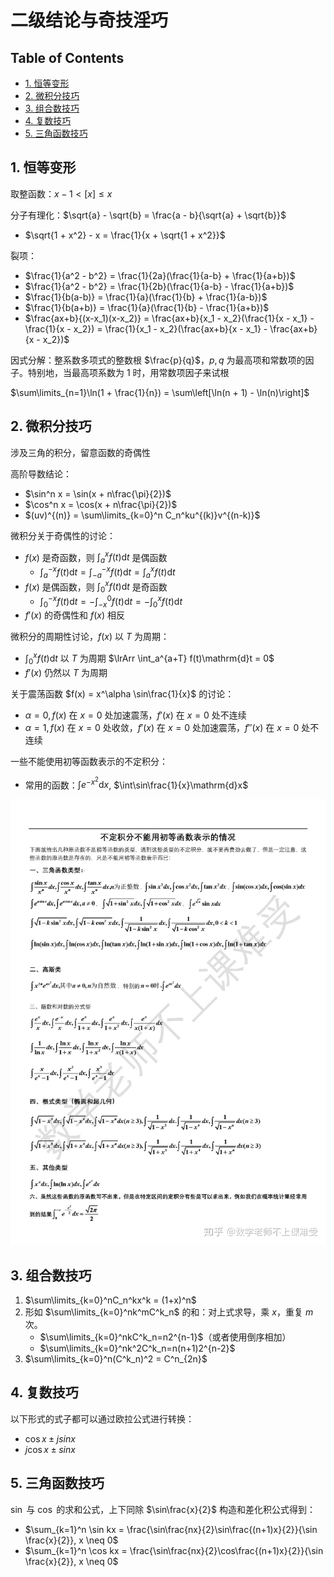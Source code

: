 <!-- omit in toc -->
# 二级结论与奇技淫巧

<!-- omit in toc -->
## Table of Contents

- [1. 恒等变形](#1-恒等变形)
- [2. 微积分技巧](#2-微积分技巧)
- [3. 组合数技巧](#3-组合数技巧)
- [4. 复数技巧](#4-复数技巧)
- [5. 三角函数技巧](#5-三角函数技巧)

## 1. 恒等变形

取整函数：$x - 1 < [x] \leq x$

分子有理化：$\sqrt{a} - \sqrt{b} = \frac{a - b}{\sqrt{a} + \sqrt{b}}$

- $\sqrt{1 + x^2} - x = \frac{1}{x + \sqrt{1 + x^2}}$

裂项：

- $\frac{1}{a^2 - b^2} = \frac{1}{2a}(\frac{1}{a-b} + \frac{1}{a+b})$
- $\frac{1}{a^2 - b^2} = \frac{1}{2b}(\frac{1}{a-b} - \frac{1}{a+b})$
- $\frac{1}{b(a-b)} = \frac{1}{a}(\frac{1}{b} + \frac{1}{a-b})$
- $\frac{1}{b(a+b)} = \frac{1}{a}(\frac{1}{b} - \frac{1}{a+b})$
- $\frac{ax+b}{(x-x_1)(x-x_2)} = \frac{ax+b}{x_1 - x_2}(\frac{1}{x - x_1} - \frac{1}{x - x_2}) = \frac{1}{x_1 - x_2}(\frac{ax+b}{x - x_1} - \frac{ax+b}{x - x_2})$

因式分解：整系数多项式的整数根 $\frac{p}{q}$，$p, q$ 为最高项和常数项的因子。特别地，当最高项系数为 1 时，用常数项因子来试根

$\sum\limits_{n=1}\ln(1 + \frac{1}{n}) = \sum\left[\ln(n + 1) - \ln(n)\right]$

## 2. 微积分技巧

涉及三角的积分，留意函数的奇偶性

高阶导数结论：

- $\sin^n x = \sin(x + n\frac{\pi}{2})$
- $\cos^n x = \cos(x + n\frac{\pi}{2})$
- $(uv)^{(n)} = \sum\limits_{k=0}^n C_n^ku^{(k)}v^{(n-k)}$

微积分关于奇偶性的讨论：

- $f(x)$ 是奇函数，则 $\int_a^x f(t)\mathrm{d}t$ 是偶函数
  - $\int_a^{-x}f(t)\mathrm{d}t = \int_{-a}^{-x}f(t)\mathrm{d}t = \int_a^x f(t)\mathrm{d}t$
- $f(x)$ 是偶函数，则 $\int_0^x f(t)\mathrm{d}t$ 是奇函数
  - $\int_0^{-x} f(t)\mathrm{d}t = -\int_{-x}^0 f(t)\mathrm{d}t = -\int_0^x f(t)\mathrm{d}t$
- $f'(x)$ 的奇偶性和 $f(x)$ 相反

微积分的周期性讨论，$f(x)$ 以 $T$ 为周期：

- $\int_0^x f(t)\mathrm{d}t$ 以 $T$ 为周期 $\lrArr \int_a^{a+T} f(t)\mathrm{d}t = 0$
- $f'(x)$ 仍然以 $T$ 为周期

关于震荡函数 $f(x) = x^\alpha \sin\frac{1}{x}$ 的讨论：

- $\alpha = 0, f(x)$ 在 $x = 0$ 处加速震荡，$f'(x)$ 在 $x = 0$ 处不连续
- $\alpha = 1, f(x)$ 在 $x = 0$ 处收敛，$f'(x)$ 在 $x = 0$ 处加速震荡，$f''(x)$ 在 $x = 0$ 处不连续

一些不能使用初等函数表示的不定积分：

- 常用的函数：$\int e^{-x^2}\mathrm{d}x$, $\int\sin\frac{1}{x}\mathrm{d}x$

![不能使用初等函数表示的不定积分](imgs/无法使用初等函数表示的不定积分.jpg)

## 3. 组合数技巧

1. $\sum\limits_{k=0}^nC_n^kx^k = (1+x)^n$
2. 形如 $\sum\limits_{k=0}^nk^mC^k_n$ 的和：对上式求导，乘 $x$，重复 $m$ 次。
   - $\sum\limits_{k=0}^nkC^k_n=n2^{n-1}$（或者使用倒序相加）
   - $\sum\limits_{k=0}^nk^2C^k_n=n(n+1)2^{n-2}$
3. $\sum\limits_{k=0}^n(C^k_n)^2 = C^n_{2n}$

## 4. 复数技巧

以下形式的式子都可以通过欧拉公式进行转换：

- $\cos x \pm jsinx$
- $j\cos x \pm sinx$

## 5. 三角函数技巧

$\sin$ 与 $\cos$ 的求和公式，上下同除 $\sin\frac{x}{2}$ 构造和差化积公式得到：

- $\sum_{k=1}^n \sin kx = \frac{\sin\frac{nx}{2}\sin\frac{(n+1)x}{2}}{\sin \frac{x}{2}}, x \neq 0$
- $\sum_{k=1}^n \cos kx = \frac{\sin\frac{nx}{2}\cos\frac{(n+1)x}{2}}{\sin \frac{x}{2}}, x \neq 0$
